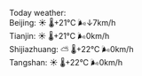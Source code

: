 Today weather:  
Beijing: ☀️ 🌡️+21°C 🌬️↓7km/h  
Tianjin: ☀️ 🌡️+21°C 🌬️0km/h  
Shijiazhuang: ⛅️  🌡️+22°C 🌬️0km/h  
Tangshan: ☀️ 🌡️+22°C 🌬️0km/h  
